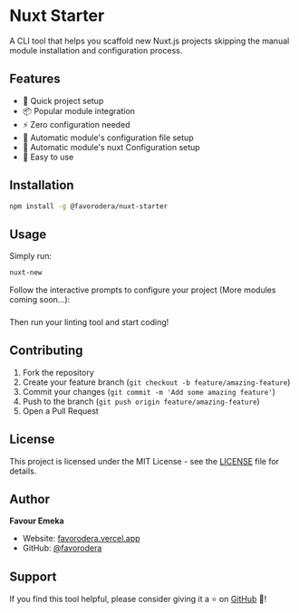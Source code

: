 # Nuxt Starter

A CLI tool that helps you scaffold new Nuxt.js projects skipping the manual module installation and configuration process.

## Features

- 🚀 Quick project setup
- 📦 Popular module integration
- ⚡ Zero configuration needed
- 🔧 Automatic module's configuration file setup
- 🔧 Automatic module's nuxt Configuration setup
- 🎉 Easy to use

## Installation

```bash
npm install -g @favorodera/nuxt-starter
```

## Usage

Simply run:

```bash
nuxt-new
```

Follow the interactive prompts to configure your project (More modules coming soon...):

###

Then run your linting tool and start coding!

## Contributing

1. Fork the repository
2. Create your feature branch (`git checkout -b feature/amazing-feature`)
3. Commit your changes (`git commit -m 'Add some amazing feature'`)
4. Push to the branch (`git push origin feature/amazing-feature`)
5. Open a Pull Request

## License

This project is licensed under the MIT License - see the [LICENSE](LICENSE) file for details.

## Author

**Favour Emeka**
- Website: [favorodera.vercel.app](https://favorodera.vercel.app/)
- GitHub: [@favorodera](https://github.com/favorodera)

## Support

If you find this tool helpful, please consider giving it a ⭐️ on [GitHub](https://github.com/favorodera/nuxtStarter) 🙏!
